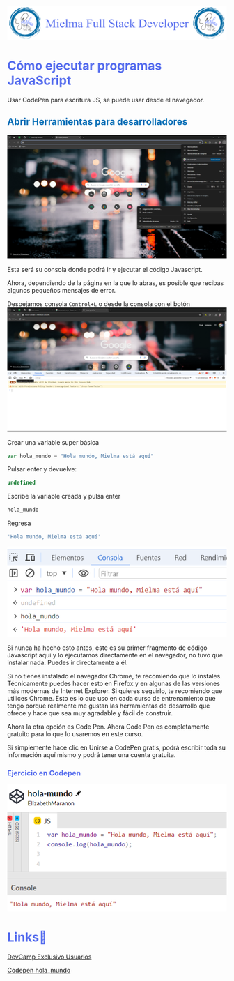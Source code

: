 ![Logo Mielma](/Logo/Logo_Encabezado.png)

# <b><font color="#556CEE">Cómo ejecutar programas JavaScript</font></b>
Usar CodePen para escritura JS, se puede usar desde el navegador.

## <b><font color="#006cb5">Abrir Herramientas para desarrolladores</font></b>
![Herramienta_para_desarrolladores](image/Herramienta_para_desarrolladores.png)

Esta será su consola donde podrá ir y ejecutar el código Javascript.


Ahora, dependiendo de la página en la que lo abras, es posible que recibas algunos pequeños mensajes de error.

Despejamos consola `Control+L` o desde la consola con el botón
![espejar_consola](image/Despejar_consola.png)

Crear una variable super básica
```js
var hola_mundo = "Hola mundo, Mielma está aquí"
```
Pulsar enter y devuelve:
```js
undefined
```
Escribe la variable creada y pulsa enter
```js
hola_mundo
```
Regresa
```js
'Hola mundo, Mielma está aquí'
```

![var_hola_mundo](image/var_hola_mundo.png)

Si nunca ha hecho esto antes, este es su primer fragmento de código Javascript aquí y lo ejecutamos directamente en el navegador, no tuvo que instalar nada. Puedes ir directamente a él.

Si no tienes instalado el navegador Chrome, te recomiendo que lo instales. Técnicamente puedes hacer esto en Firefox y en algunas de las versiones más modernas de Internet Explorer. Si quieres seguirlo, te recomiendo que utilices Chrome. Esto es lo que uso en cada curso de entrenamiento que tengo porque realmente me gustan las herramientas de desarrollo que ofrece y hace que sea muy agradable y fácil de construir.

Ahora la otra opción es Code Pen. Ahora Code Pen es completamente gratuito para lo que lo usaremos en este curso.

Si simplemente hace clic en Unirse a CodePen gratis, podrá escribir toda su información aquí mismo y podrá tener una cuenta gratuita.

### <font color="#556CEE">Ejercicio en Codepen</font>

![Codepen hola-mundo](image/Codepen_hola_mundo.png)





# <b><font color="#556CEE">Links🔗</font></b>

[DevCamp Exclusivo Usuarios](https://basque.devcamp.com/pt-full-stack-development-javascript-python-react/guide/how-to-run-javascript-programs)

[Codepen hola_mundo](https://codepen.io/ElizabethMaranon/pen/PovGNvp)